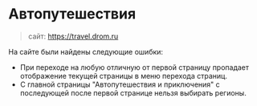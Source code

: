 # Автопутешествия
>сайт: https://travel.drom.ru

На сайте были найдены следующие ошибки:
+ При переходе на любую отличную от первой страницу 
  пропадает отображение текущей страницы в меню 
  перехода страниц.
+ С главной страницы "Автопутешествия и приключения" 
  с последующей после первой странице нельзя 
  выбирать регионы.